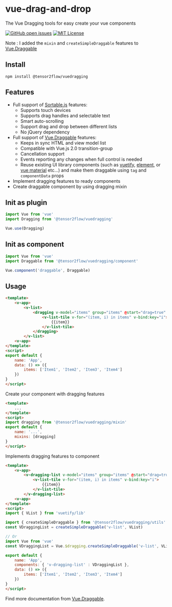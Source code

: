# vue-drag-and-drop

The Vue Dragging tools for easy create your vue components

[![GitHub open issues](https://img.shields.io/github/issues/tensor2flow/vue-drag-and-drop.svg)](https://github.com/tensor2flow/vuedragging/issues)
[![MIT License](https://img.shields.io/github/license/tensor2flow/vue-drag-and-drop.svg)](https://github.com/tensor2flow/vue-drag-and-drop/blob/master/LICENSE)

Note : I added the `mixin` and `createSimpleDraggable` features to [Vue.Draggable](https://github.com/SortableJS/Vue.Draggable)

## Install
```
npm install @tensor2flow/vuedragging
```

## Features

* Full support of [Sortable.js](https://github.com/RubaXa/Sortable) features:
    * Supports touch devices
    * Supports drag handles and selectable text
    * Smart auto-scrolling
    * Support drag and drop between different lists
    * No jQuery dependency
* Full support of [Vue.Draggable](https://github.com/SortableJS/Vue.Draggable) features:
    * Keeps in sync HTML and view model list
    * Compatible with Vue.js 2.0 transition-group
    * Cancellation support
    * Events reporting any changes when full control is needed
    * Reuse existing UI library components (such as [vuetify](https://vuetifyjs.com), [element](http://element.eleme.io/), or [vue material](https://vuematerial.io) etc...) and make them draggable using `tag` and `componentData` props
* Implement dragging features to ready components
* Create draggable component by using dragging mixin

## Init as plugin
```js
import Vue from 'vue'
import Dragging from '@tensor2flow/vuedragging'

Vue.use(Dragging)
```

## Init as component
```js
import Vue from 'vue'
import Draggable from '@tensor2flow/vuedragging/component'

Vue.component('draggable', Draggable)
```

## Usage
```html
<template>
    <v-app>
        <v-list>
            <dragging v-model="items" group="items" @start="drag=true" @end="drag=false">
                <v-list-tile v-for="(item, i) in items" v-bind:key="i">
                    {{item}}
                </v-list-tile>
            </dragging>
        </v-list>
    <v-app>
</template>
<script>
export default {
    name: 'App',
    data: () => ({
        items: ['Item1', 'Item2', 'Item3', 'Item4']
    })
}
</script>
```

Create your component with dragging features
```html
<template>
    ...
</template>
<script>
import dragging from '@tensor2flow/vuedragging/mixin'
export default {
    name: '...',
    mixins: [dragging]
}
</script>
```

Implements dragging features to component
```html
<template>
    <v-app>
        <v-dragging-list v-model="items" group="items" @start="drag=true" @end="drag=false">
            <v-list-tile v-for="(item, i) in items" v-bind:key="i">
                {{item}}
            </v-list-tile>
        </v-dragging-list>
    <v-app>
</template>
<script>
import { VList } from 'vuetify/lib'

import { createSimpleDraggable } from '@tensor2flow/vuedragging/utils'
const VDraggingList = createSimpleDraggable('v-list', VList)

// Or
import Vue from 'vue'
const VDraggingList = Vue.$dragging.createSimpleDraggable('v-list', VList)

export default {
    name: 'App',
    components: { 'v-dragging-list' : VDraggingList },
    data: () => ({
        items: ['Item1', 'Item2', 'Item3', 'Item4']
    })
}
</script>
```

Find more documentation from [Vue.Draggable](https://github.com/SortableJS/Vue.Draggable).
